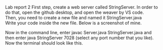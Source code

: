 Lab report 2
First step, create a web server called StringServer. In order to do that, open the github desktop, and open the weaver by VS code.  
Then, you need to create a new file and named it StringServer.java  
Write your code inside the new file. Below is a screenshot of mine.  
  
Now in the command line, enter javac Server.java StringServer.java and then enter java StringServer 7028  (select any port number that you like).  
Now the terminal should look like this.


